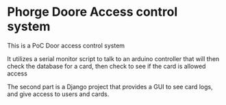 # Phorge Doore Access control system
This is a PoC Door access control system

It utilizes a serial monitor script to talk to an arduino controller that will then check the database for a card, then check to see if the card is allowed access

The second part is a Django project that provides a GUI to see card logs, and give access to users and cards.
